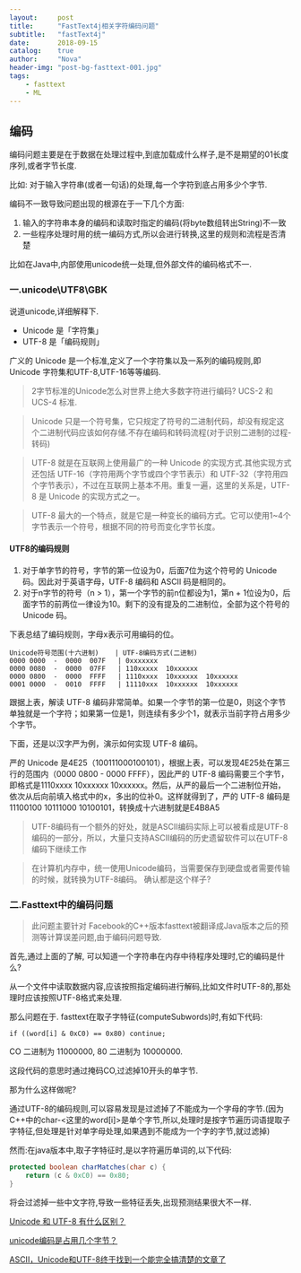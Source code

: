 ```yaml
---
layout:     post
title:      "FastText4j相关字符编码问题"
subtitle:   "fastText4j"
date:       2018-09-15
catalog:    true
author:     "Nova"
header-img: "post-bg-fasttext-001.jpg"
tags:
    - fasttext
    - ML
---
```



## 编码
编码问题主要是在于数据在处理过程中,到底加载成什么样子,是不是期望的01长度序列,或者字节长度.

比如: 对于输入字符串(或者一句话)的处理,每一个字符到底占用多少个字节.

编码不一致导致问题出现的根源在于一下几个方面:

1. 输入的字符串本身的编码和读取时指定的编码(将byte数组转出String)不一致
2. 一些程序处理时用的统一编码方式,所以会进行转换,这里的规则和流程是否清楚

比如在Java中,内部使用unicode统一处理,但外部文件的编码格式不一.

### 一.unicode\UTF8\GBK
说道unicode,详细解释下.

- Unicode 是「字符集」
- UTF-8 是「编码规则」

广义的 Unicode 是一个标准,定义了一个字符集以及一系列的编码规则,即 Unicode 字符集和UTF-8,UTF-16等等编码.

> 2字节标准的Unicode怎么对世界上绝大多数字符进行编码?   UCS-2  和   UCS-4 标准.

> Unicode 只是一个符号集，它只规定了符号的二进制代码，却没有规定这个二进制代码应该如何存储.不存在编码和转码流程(对于识别二进制的过程-转码)

> UTF-8 就是在互联网上使用最广的一种 Unicode 的实现方式.其他实现方式还包括 UTF-16（字符用两个字节或四个字节表示）和 UTF-32（字符用四个字节表示），不过在互联网上基本不用。重复一遍，这里的关系是，UTF-8 是 Unicode 的实现方式之一。

> UTF-8 最大的一个特点，就是它是一种变长的编码方式。它可以使用1~4个字节表示一个符号，根据不同的符号而变化字节长度。

#### UTF8的编码规则

1. 对于单字节的符号，字节的第一位设为0，后面7位为这个符号的 Unicode 码。因此对于英语字母，UTF-8 编码和 ASCII 码是相同的。
2. 对于n字节的符号（n > 1），第一个字节的前n位都设为1，第n + 1位设为0，后面字节的前两位一律设为10。剩下的没有提及的二进制位，全部为这个符号的 Unicode 码。

下表总结了编码规则，字母x表示可用编码的位。

```
Unicode符号范围(十六进制)    | UTF-8编码方式(二进制)
0000 0000  -  0000  007F   | 0xxxxxxx
0000 0080  -  0000  07FF   | 110xxxxx  10xxxxxx
0000 0800  -  0000  FFFF   | 1110xxxx  10xxxxxx  10xxxxxx
0001 0000  -  0010  FFFF   | 11110xxx  10xxxxxx  10xxxxxx
```
跟据上表，解读 UTF-8 编码非常简单。如果一个字节的第一位是0，则这个字节单独就是一个字符；如果第一位是1，则连续有多少个1，就表示当前字符占用多少个字节。

下面，还是以汉字严为例，演示如何实现 UTF-8 编码。

严的 Unicode 是4E25（100111000100101），根据上表，可以发现4E25处在第三行的范围内（0000 0800 - 0000 FFFF），因此严的 UTF-8 编码需要三个字节，即格式是1110xxxx 10xxxxxx 10xxxxxx。然后，从严的最后一个二进制位开始，依次从后向前填入格式中的x，多出的位补0。这样就得到了，严的 UTF-8 编码是11100100 10111000 10100101，转换成十六进制就是E4B8A5

> UTF-8编码有一个额外的好处，就是ASCII编码实际上可以被看成是UTF-8编码的一部分，所以，大量只支持ASCII编码的历史遗留软件可以在UTF-8编码下继续工作

> 在计算机内存中，统一使用Unicode编码，当需要保存到硬盘或者需要传输的时候，就转换为UTF-8编码。 确认都是这个样子?


### 二.Fasttext中的编码问题
> 此问题主要针对 Facebook的C++版本fasttext被翻译成Java版本之后的预测等计算误差问题,由于编码问题导致.

首先,通过上面的了解, 可以知道一个字符串在内存中待程序处理时,它的编码是什么?

从一个文件中读取数据内容,应该按照指定编码进行解码,比如文件时UTF-8的,那处理时应该按照UTF-8格式来处理.

那么问题在于. fasttext在取子字特征(computeSubwords)时,有如下代码:

```
if ((word[i] & 0xC0) == 0x80) continue;
```

CO 二进制为 11000000, 80 二进制为 10000000.

这段代码的意思时通过掩码CO,过滤掉10开头的单字节.

那为什么这样做呢?

通过UTF-8的编码规则,可以容易发现是过滤掉了不能成为一个字母的字节.(因为C++中的char-<这里的word[i]>是单个字节,所以,处理时是按字节遍历词语提取子字特征,但处理是针对单字母处理,如果遇到不能成为一个字的字节,就过滤掉)

然而:在java版本中,取子字特征时,是以字符遍历单词的,以下代码:

```java
protected boolean charMatches(char c) {
    return (c & 0xC0) == 0x80;
}
```
将会过滤掉一些中文字符,导致一些特征丢失,出现预测结果很大不一样.


[Unicode 和 UTF-8 有什么区别？](https://www.zhihu.com/question/23374078)

[unicode编码是占用几个字节？](https://segmentfault.com/q/1010000009652523)

[ASCII，Unicode和UTF-8终于找到一个能完全搞清楚的文章了](https://blog.csdn.net/Deft_MKJing/article/details/79460485)


